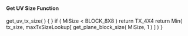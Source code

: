 #### Get UV Size Function

<div class="syntax">
get_uv_tx_size( ) {
}
    if ( MiSize < BLOCK_8X8 )
        return TX_4X4
    return Min( tx_size, maxTxSizeLookup[ get_plane_block_size( MiSize, 1 ) ] )
}

</div>

